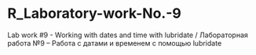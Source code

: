 # R_Laboratory-work-No.-9
Lab work #9 - Working with dates and time with lubridate / Лабораторная работа №9 – Работа с датами и временем с помощью lubridate
